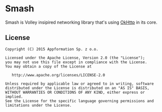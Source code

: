 Smash
=====

Smash is Volley insipired networking library that's using [OkHttp][okhttp] in its core.


License
-------

    Copyright (C) 2015 Appformation Sp. z o.o.

    Licensed under the Apache License, Version 2.0 (the "License");
    you may not use this file except in compliance with the License.
    You may obtain a copy of the License at

       http://www.apache.org/licenses/LICENSE-2.0

    Unless required by applicable law or agreed to in writing, software
    distributed under the License is distributed on an "AS IS" BASIS,
    WITHOUT WARRANTIES OR CONDITIONS OF ANY KIND, either express or implied.
    See the License for the specific language governing permissions and
    limitations under the License.

 [okhttp]: http://square.github.io/okhttp/
